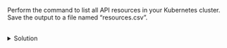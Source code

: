 Perform the command to list all API resources in your Kubernetes cluster. Save the output to a file named “resources.csv”.


<br>
<details><summary>Solution</summary>
<br>

```bash
kubectl api-resources > resources.csv
```{{exec}}

</details>
